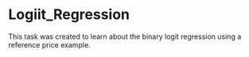 # Logiit_Regression
This task was created to learn about the binary logit regression using a reference price example.
